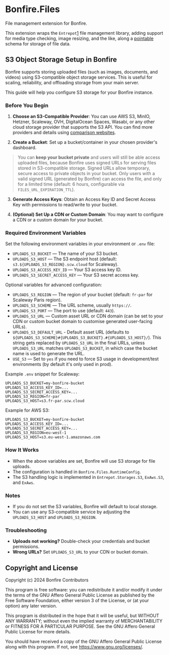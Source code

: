 # Bonfire.Files

File management extension for Bonfire.  

This extension wraps the `Entrepot`[1] file management library, 
adding support for media type checking, image resizing, and the like, 
along a [pointable][2] schema for storage of file data.

[1]: https://github.com/bonfire-networks/entrepot
[2]: https://github.com/bonfire-networks/needle


## S3 Object Storage Setup in Bonfire

Bonfire supports storing uploaded files (such as images, documents, and videos) using S3-compatible object storage services. This is useful for scaling, reliability, and offloading storage from your main server. 

This guide will help you configure S3 storage for your Bonfire instance.

### Before You Begin

1. **Choose an S3-Compatible Provider**: You can use AWS S3, MinIO, Hetzner, Scaleway, OVH, DigitalOcean Spaces, Wasabi, or any other cloud storage provider that supports the S3 API. You can find more providers and details using [comparison websites](https://www.s3compare.io). 

2. **Create a Bucket**: Set up a bucket/container in your chosen provider's dashboard.

> You can **keep your bucket private** and users will still be able access uploaded files, because Bonfire uses signed URLs for serving files stored in S3-compatible storage. Signed URLs allow temporary, secure access to private objects in your bucket. Only users with a valid signed URL (generated by Bonfire) can access the file, and only for a limited time (default: 6 hours, configurable via `FILES_URL_EXPIRATION_TTL`). 

3. **Generate Access Keys**: Obtain an Access Key ID and Secret Access Key with permissions to read/write to your bucket.

4. **(Optional) Set Up a CDN or Custom Domain**: You may want to configure a CDN or a custom domain for your bucket.

### Required Environment Variables

Set the following environment variables in your environment or `.env` file:

- `UPLOADS_S3_BUCKET` — The name of your S3 bucket.
- `UPLOADS_S3_HOST` — The S3 endpoint host (default: `s3.${UPLOADS_S3_REGION}.scw.cloud` for Scaleway).
- `UPLOADS_S3_ACCESS_KEY_ID` — Your S3 access key ID.
- `UPLOADS_S3_SECRET_ACCESS_KEY` — Your S3 secret access key.

Optional variables for advanced configuration:

- `UPLOADS_S3_REGION` — The region of your bucket (default: `fr-par` for Scaleway Paris region).
- `UPLOADS_S3_SCHEME` — The URL scheme, usually `https://`.
- `UPLOADS_S3_PORT` — The port to use (default: `443`).
- `UPLOADS_S3_URL` — Custom asset URL or CDN domain (can be set to your CDN or custom bucket domain to customise generated user-facing URLs).
- `UPLOADS_S3_DEFAULT_URL` - Default asset URL (defaults to `${UPLOADS_S3_SCHEME}#{UPLOADS_S3_BUCKET}.#{UPLOADS_S3_HOST}/`). This string gets replaced by `UPLOADS_S3_URL` in the final URLs, unless `UPLOADS_S3_URL` matches `UPLOADS_S3_BUCKET`, in which case the bucket name is used to generate the URL.
- `USE_S3` — Set to `yes` if you need to force S3 usage in development/test environments (by default it's only used in prod).

Example `.env` snippet for Scaleway:
```
UPLOADS_S3_BUCKET=my-bonfire-bucket
UPLOADS_S3_ACCESS_KEY_ID=...
UPLOADS_S3_SECRET_ACCESS_KEY=...
UPLOADS_S3_REGION=fr-par
UPLOADS_S3_HOST=s3.fr-par.scw.cloud
```

Example for AWS S3:
```
UPLOADS_S3_BUCKET=my-bonfire-bucket
UPLOADS_S3_ACCESS_KEY_ID=...
UPLOADS_S3_SECRET_ACCESS_KEY=...
UPLOADS_S3_REGION=eu-west-1
UPLOADS_S3_HOST=s3.eu-west-1.amazonaws.com
```

### How It Works

- When the above variables are set, Bonfire will use S3 storage for file uploads.
- The configuration is handled in `Bonfire.Files.RuntimeConfig`.
- The S3 handling logic is implemented in `Entrepot.Storages.S3`, `ExAws.S3`, and `ExAws`.

### Notes

- If you do not set the S3 variables, Bonfire will default to local storage.
- You can use any S3-compatible service by adjusting the `UPLOADS_S3_HOST` and `UPLOADS_S3_REGION`.


### Troubleshooting

- **Uploads not working?** Double-check your credentials and bucket permissions.
- **Wrong URLs?** Set `UPLOADS_S3_URL` to your CDN or bucket domain.


## Copyright and License

Copyright (c) 2024 Bonfire Contributors

This program is free software: you can redistribute it and/or modify
it under the terms of the GNU Affero General Public License as
published by the Free Software Foundation, either version 3 of the
License, or (at your option) any later version.

This program is distributed in the hope that it will be useful, but
WITHOUT ANY WARRANTY; without even the implied warranty of
MERCHANTABILITY or FITNESS FOR A PARTICULAR PURPOSE.  See the GNU
Affero General Public License for more details.

You should have received a copy of the GNU Affero General Public
License along with this program.  If not, see <https://www.gnu.org/licenses/>.
